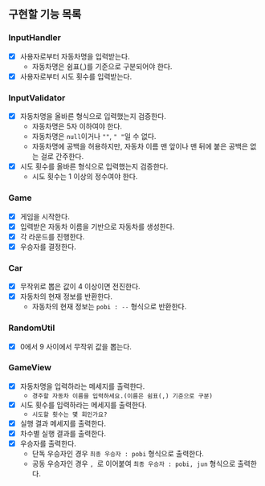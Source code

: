 ## 구현할 기능 목록
### InputHandler
- [x] 사용자로부터 자동차명을 입력받는다.
  - 자동차명은 쉼표(,)를 기준으로 구분되어야 한다.
- [x] 사용자로부터 시도 횟수를 입력받는다.
### InputValidator
- [x] 자동차명을 올바른 형식으로 입력했는지 검증한다.
    - 자동차명은 5자 이하여야 한다.
    - 자동차명은 `null`이거나 `""`, `" "`일 수 없다.
    - 자동차명에 공백을 허용하지만, 자동차 이름 맨 앞이나 맨 뒤에 붙은 공백은 없는 걸로 간주한다.
- [x] 시도 횟수를 올바른 형식으로 입력했는지 검증한다.
    - 시도 횟수는 1 이상의 정수여야 한다.
### Game
- [x] 게임을 시작한다.
- [x] 입력받은 자동차 이름을 기반으로 자동차를 생성한다.
- [x] 각 라운드를 진행한다.
- [x] 우승자를 결정한다.
### Car
- [x] 무작위로 뽑은 값이 4 이상이면 전진한다.
- [x] 자동차의 현재 정보를 반환한다.
    - 자동차의 현재 정보는 `pobi : --` 형식으로 반환한다.
### RandomUtil
- [x] 0에서 9 사이에서 무작위 값을 뽑는다.
### GameView
- [x] 자동차명을 입력하라는 메세지를 출력한다.
    - `경주할 자동차 이름을 입력하세요.(이름은 쉼표(,) 기준으로 구분)`
- [x] 시도 횟수를 입력하라는 메세지를 출력한다.
    - `시도할 횟수는 몇 회인가요?`
- [x] 실행 결과 메세지를 출력한다.
- [x] 차수별 실행 결과를 출력한다.
- [x] 우승자를 출력한다.
    - 단독 우승자인 경우 `최종 우승자 : pobi` 형식으로 출력한다.
    - 공동 우승자인 경우 `, `로 이어붙여 `최종 우승자 : pobi, jun` 형식으로 출력한다.










